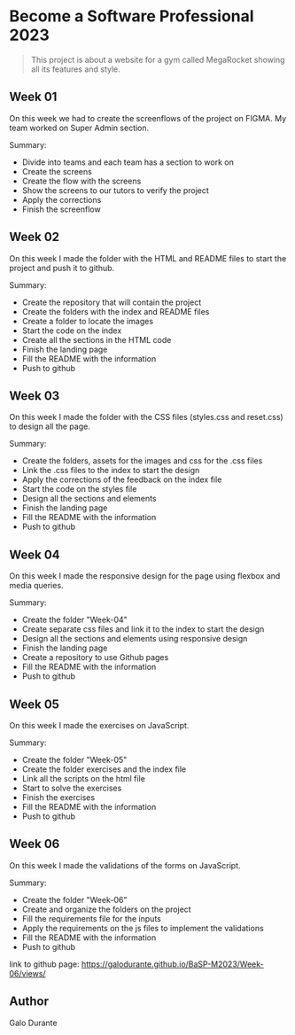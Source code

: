 # Become a Software Professional 2023

>This project is about a website for a gym called MegaRocket showing all its features and style.

## Week 01
On this week we had to create the screenflows of the project on FIGMA. My team worked on Super Admin section.

Summary:
- Divide into teams and each team has a section to work on
- Create the screens
- Create the flow with the screens
- Show the screens to our tutors to verify the project
- Apply the corrections
- Finish the screenflow

## Week 02
On this week I made the folder with the HTML and README files to start the project and push it to github.

Summary:
- Create the repository that will contain the project
- Create the folders with the index and README files
- Create a folder to locate the images
- Start the code on the index
- Create all the sections in the HTML code
- Finish the landing page
- Fill the README with the information
- Push to github

## Week 03
On this week I made the folder with the CSS files (styles.css and reset.css) to design all the page.

Summary:
- Create the folders, assets for the images and css for the .css files
- Link the .css files to the index to start the design
- Apply the corrections of the feedback on the index file
- Start the code on the styles file
- Design all the sections and elements
- Finish the landing page
- Fill the README with the information
- Push to github

## Week 04
On this week I made the responsive design for the page using flexbox and media queries.

Summary:
- Create the folder "Week-04"
- Create separate css files and link it to the index to start the design
- Design all the sections and elements using responsive design
- Finish the landing page
- Create a repository to use Github pages
- Fill the README with the information
- Push to github

## Week 05
On this week I made the exercises on JavaScript.

Summary:
- Create the folder "Week-05"
- Create the folder exercises and the index file
- Link all the scripts on the html file
- Start to solve the exercises
- Finish the exercises
- Fill the README with the information
- Push to github

## Week 06
On this week I made the validations of the forms on JavaScript.

Summary:
- Create the folder "Week-06"
- Create and organize the folders on the project
- Fill the requirements file for the inputs
- Apply the requirements on the js files to implement the validations
- Fill the README with the information
- Push to github

link to github page: https://galodurante.github.io/BaSP-M2023/Week-06/views/
## Author
Galo Durante
